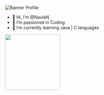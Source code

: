 ![Banner Profile](https://eapi.pcloud.com/getpubthumb?code=XZncd0Z7XdcnA9yc54RdH5VX8AnE80DFJrX&linkpassword=undefined&size=1599x305&crop=0&type=auto)
- 👋 Hi, I’m @NaulaN
- 👀 I’m passioned in Coding
- 🌱 I’m currently learning Java | C languages
<img height="180em" src="https://github-readme-stats.vercel.app/api?username=NaulaN&show_icons=true&hide_border=true&&count_private=true&include_all_commits=true" />
